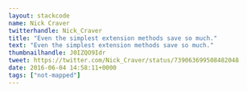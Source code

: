 ```yaml
---
layout: stackcode
name: Nick Craver
twitterhandle: Nick_Craver
title: "Even the simplest extension methods save so much."
text: "Even the simplest extension methods save so much."
thumbnailhandle: J0IZQO9Idr
tweet: https://twitter.com/Nick_Craver/status/739063699508482048
date: 2016-06-04 14:58:11+0000
tags: ["not-mapped"]
---
```

